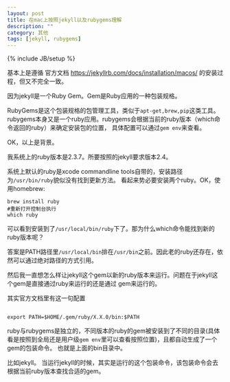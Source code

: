 ```yaml
---
layout: post
title: 在mac上按照jekyll以及rubygems理解
description: ""
category: 其他
tags: [jekyll, rubygems]
---
```

{% include JB/setup %}

基本上是遵循 官方文档 https://jekyllrb.com/docs/installation/macos/
的安装过程，但又不完全一致。

因为jekyll是一个Ruby Gem。Gem是Ruby应用的一种包装规格。

RubyGems是这个包装规格的包管理工具，类似于`apt-get,brew,pip`这类工具。
rubygems本身又是一个ruby应用。rubygems会根据当前的ruby版本（which命令返回的ruby）来确定安装包的位置，
具体配置可以通过`gem env`来查看。



OK，以上是背景。

我系统上的ruby版本是2.3.7。所要按照的jekyll要求版本2.4。

系统上默认的ruby是xcode commandline tools自带的，安装路径为`/usr/bin/ruby`貌似没有找到更新方法。
看起来势必要安装两个ruby。OK，使用homebrew:

```
brew install ruby
#重新打开控制台执行
which ruby
```
可以看到安装到了`/usr/local/bin/ruby`下了。那为什么which命令能找到新的ruby版本呢？

答案是PATH路径里`/usr/local/bin`排在`/usr/bin`之前。因此老的ruby还存在，依然可以通过绝对路径的方式引用。

然后我一直想怎么样让jekyll这个gem以新的ruby版本来运行。问题在于jekyll这个gem是直接通过ruby来运行的还是通过
gem来运行的。

其实官方文档里有这一句配置

```

export PATH=$HOME/.gem/ruby/X.X.0/bin:$PATH

```
ruby与rubygems是独立的，不同版本的ruby的gem被安装到了不同的目录(具体看是按照到全局还是用户级`gem env`里可以查看按照位置)，且都自动生成了一个gem的包装命令。
也就是上面的bin目录中。

比如jekyll。
当运行jekyll的时候，其实是运行的这个包装命令，该包装命令会去根据当前ruby版本查找合适的gem。

